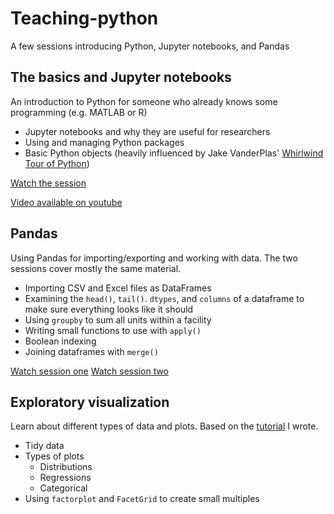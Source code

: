# Teaching-python
A few sessions introducing Python, Jupyter notebooks, and Pandas

## The basics and Jupyter notebooks
An introduction to Python for someone who already knows some programming (e.g. MATLAB or R)
- Jupyter notebooks and why they are useful for researchers
- Using and managing Python packages
- Basic Python objects (heavily influenced by Jake VanderPlas' [Whirlwind Tour of Python](https://github.com/jakevdp/WhirlwindTourOfPython/tree/master/))

[Watch the session](https://www.youtube.com/watch?v=DtVUgC5uNLI)

[Video available on youtube](https://youtu.be/DtVUgC5uNLI)

## Pandas
Using Pandas for importing/exporting and working with data. The two sessions cover mostly the same material.
- Importing CSV and Excel files as DataFrames
- Examining the `head()`, `tail()`. `dtypes`, and `columns` of a dataframe to make sure everything looks like it should
- Using `groupby` to sum all units within a facility
- Writing small functions to use with `apply()`
- Boolean indexing
- Joining dataframes with `merge()`

[Watch session one](https://youtu.be/Uuzc2iRupa0)
[Watch session two](https://youtu.be/Jy6dc62jJrc)

## Exploratory visualization
Learn about different types of data and plots. Based on the [tutorial](https://github.com/gschivley/Visualization-tutorial) I wrote.
- Tidy data
- Types of plots
  - Distributions
  - Regressions
  - Categorical
- Using `factorplot` and `FacetGrid` to create small multiples
